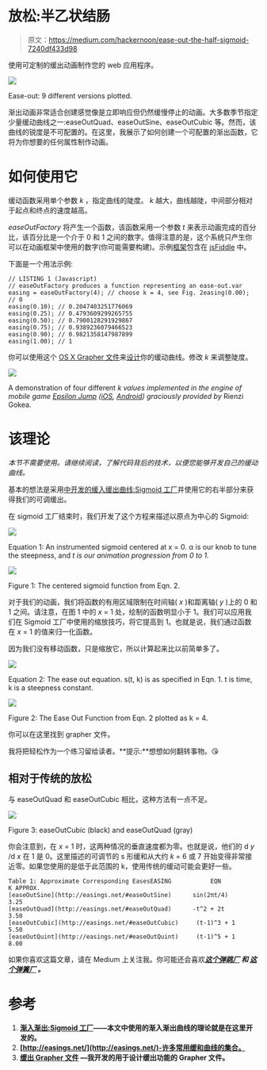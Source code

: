 # 放松:半乙状结肠

> 原文：<https://medium.com/hackernoon/ease-out-the-half-sigmoid-7240df433d98>

使用可定制的缓出动画制作您的 web 应用程序。

![](img/3000cc155fae025c135dd0bcd8b8042e.png)

Ease-out: 9 different versions plotted.

渐出动画非常适合创建感觉像是立即响应但仍然缓慢停止的动画。大多数季节指定少量缓动曲线之一:easeOutQuad、easeOutSine、easeOutCubic 等。然而，该曲线的锐度是不可配置的。在这里，我展示了如何创建一个可配置的渐出函数，它将为你想要的任何属性制作动画。

# 如何使用它

缓动函数采用单个参数 *k* ，指定曲线的陡度。 *k* 越大，曲线越陡，中间部分相对于起点和终点的速度越高。

*easeOutFactory* 将产生一个函数，该函数采用一个参数 *t* 来表示动画完成的百分比，该百分比是一个介于 0 和 1 之间的数字。值得注意的是，这个系统只产生你可以在动画框架中使用的数字(你可能需要构建)。示例[框架](https://hackernoon.com/tagged/framework)包含在 [jsFiddle](https://jsfiddle.net/k6xp3poo/1/) 中。

下面是一个用法示例:

```
// LISTING 1 (Javascript)
// easeOutFactory produces a function representing an ease-out.var easing = easeOutFactory(4); // choose k = 4, see Fig. 2easing(0.00); // 0
easing(0.10); // 0.2047403251776069
easing(0.25); // 0.4793609299265755 
easing(0.50); // 0.7900128291929867
easing(0.75); // 0.9389236079466523
easing(0.90); // 0.9821358147987899
easing(1.00); // 1
```

你可以使用这个 [OS X Grapher 文件](https://drive.google.com/file/d/0BzMVmsOw9Dxna2JsbDQ5RGFiQWM/view?usp=sharing&resourcekey=0-sjMI2OMESzdfGwpBiCU2jA)来[设计](https://hackernoon.com/tagged/design)你的缓动曲线。修改 *k* 来调整陡度。

![](img/6116b3d5056a5ffc99ba8b3ea27a274c.png)

A demonstration of four different *k values implemented in the engine of mobile game* [*Epsilon Jump*](http://www.energizelabs.com/projects/epsilonjump/) *(*[*iOS*](https://itunes.apple.com/us/app/epsilon-jump/id1196043518?mt=8)*,* [*Android*](https://play.google.com/store/apps/details?id=com.NZLabs.EpsilonJump&hl=en)*) graciously provided by* Rienzi Gokea.

# 该理论

*本节不需要使用。请继续阅读，了解代码背后的技术，以便您能够开发自己的缓动曲线。*

基本的想法是采用[中开发的缓入缓出曲线:Sigmoid 工厂](/analytic-animations/ease-in-out-the-sigmoid-factory-c5116d8abce9#.i3od5bxuz)并使用它的右半部分来获得我们的可调缓出。

在 sigmoid 工厂结束时，我们开发了这个方程来描述以原点为中心的 Sigmoid:

![](img/a1fc1b87d4cd25b89c8767988f76f064.png)

Equation 1: An instrumented sigmoid centered at x = 0\. α is our knob to tune the steepness, and *t is our animation progression from 0 to 1.*

![](img/2d2b498cbdd2e84b784b2f940bd20dd7.png)

Figure 1: The centered sigmoid function from Eqn. 2.

对于我们的动画，我们将函数的有用区域限制在时间轴( *x* )和距离轴( *y* )上的 0 和 1 之间。请注意，在图 1 中的 *x* = 1 处，绘制的函数明显小于 1。我们可以应用我们在 Sigmoid 工厂中使用的缩放技巧，将它提高到 1。也就是说，我们通过函数在 *x* = 1 的值来归一化函数。

因为我们没有移动函数，只是缩放它，所以计算起来比以前简单多了。

![](img/36195c91b8900e7d9d1c0e647953d87b.png)

Equation 2: The ease out equation. s(t, k) is as specified in Eqn. 1\. t is time, k is a steepness constant.

![](img/1ff8772e22c54972c4db9d01526d54e0.png)

Figure 2: The Ease Out Function from Eqn. 2 plotted as k = 4.

你可以在这里找到 grapher 文件。

我将把轻松作为一个练习留给读者。**提示:**想想如何翻转事物。😘

## 相对于传统的放松

与 easeOutQuad 和 easeOutCubic 相比，这种方法有一点不足。

![](img/4f427b4714eacfd8870852b9861d1136.png)

Figure 3: easeOutCubic (black) and easeOutQuad (gray)

你会注意到，在 *x* = 1 时，这两种情况的垂直速度都为零。也就是说，他们的 d *y* /d *x* 在 1 是 0。这里描述的可调节的 s 形缓和从大约 *k* = 6 或 7 开始变得非常接近零。如果您使用的是低于此范围的 k，使用传统的缓动可能会更好一些。

```
Table 1: Approximate Corresponding EasesEASING           EQN            K APPROX. 
[easeOutSine](http://easings.net/#easeOutSine)      sin(2πt/4)     3.25        
[easeOutQuad](http://easings.net/#easeOutQuad)      -t^2 + 2t      3.50        
[easeOutCubic](http://easings.net/#easeOutCubic)     (t-1)^3 + 1    5.50        
[easeOutQuint](http://easings.net/#easeOutQuint)     (t-1)^5 + 1    8.00
```

如果你喜欢这篇文章，请在 Medium 上关注我。你可能还会喜欢[](/analytic-animations/ease-in-out-the-sigmoid-factory-c5116d8abce9#.i3od5bxuz)**[*这个弹跳厂*](/@willsilversmith/the-bounce-factory-3498de1e5262#.5t0mzua5k) *和* [*这个弹簧厂*](/@willsilversmith/the-spring-factory-4c3d988e7129) *。***

# **参考**

1.  **[渐入渐出:Sigmoid 工厂](/analytic-animations/ease-in-out-the-sigmoid-factory-c5116d8abce9#.i3od5bxuz)——本文中使用的渐入渐出曲线的理论就是在这里开发的。**
2.  **[http://easings.net/](http://easings.net/)-许多常用缓和曲线的集合。**
3.  **[缓出 Grapher 文件](https://drive.google.com/file/d/0BzMVmsOw9Dxna2JsbDQ5RGFiQWM/view?usp=sharing&resourcekey=0-sjMI2OMESzdfGwpBiCU2jA) —我开发的用于设计缓出功能的 Grapher 文件。**